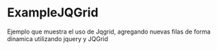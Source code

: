 ExampleJQGrid
=============

Ejemplo que muestra el uso de Jqgrid, agregando nuevas filas de forma dinamica utilizando jquery y JQGrid
